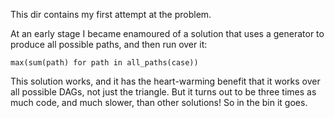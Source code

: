 This dir contains my first attempt at the problem.

At an early stage I became enamoured of a solution that uses a generator to
produce all possible paths, and then run over it:

    max(sum(path) for path in all_paths(case))

This solution works, and it has the heart-warming benefit that it works over
all possible DAGs, not just the triangle. But it turns out to be three times as
much code, and much slower, than other solutions! So in the bin it goes.


